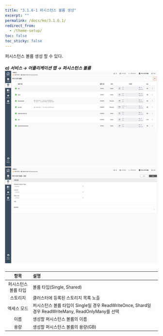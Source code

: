```yaml
---
title: "3.1.6-1 퍼시스턴스 볼륨 생성"
excerpt: ""
permalink: /docs/ko/3.1.6.1/
redirect_from:
  - /theme-setup/
toc: false
toc_sticky: false
---
```



퍼시스턴스 볼륨 생성 할 수 있다.

##### a\) 서비스 → 어플리케이션 맵 → 퍼시스턴스 볼륨![](/assets/KR/3.0.0/3.1.6-1_1.png)![](/assets/KR/3.0.0/3.1.6-1_2.png)

| **항목** | **설명** |
| :---: | :--- |
| 퍼시스턴스 볼륨 타입 | 볼륨 타입(Single, Shared) |
| 스토리지 | 클러스터에 등록된 스토리지 목록 노출 |
| 엑세스 모드 | 퍼시스턴스 볼륨 타입이 Single일 경우 ReadWriteOnce, Shard일 경우 ReadWriteMany, ReadOnlyMany를 선택 |
| 이름 | 생성할 퍼시스턴스 볼륨의 이름 |
| 용량 | 생성할 퍼시스턴스 볼륨의 용량(GB) |

